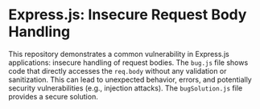# Express.js: Insecure Request Body Handling

This repository demonstrates a common vulnerability in Express.js applications: insecure handling of request bodies.  The `bug.js` file shows code that directly accesses the `req.body` without any validation or sanitization. This can lead to unexpected behavior, errors, and potentially security vulnerabilities (e.g., injection attacks).  The `bugSolution.js` file provides a secure solution.